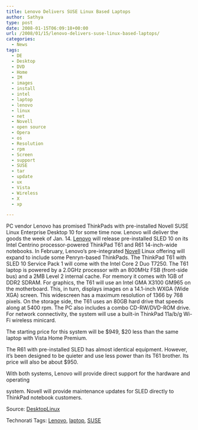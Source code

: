 ```yaml
---
title: Lenovo Delivers SUSE Linux Based Laptops
author: Sathya
type: post
date: 2008-01-15T06:09:18+00:00
url: /2008/01/15/lenovo-delivers-suse-linux-based-laptops/
categories:
  - News
tags:
  - DE
  - Desktop
  - DVD
  - Home
  - IM
  - images
  - install
  - intel
  - laptop
  - lenovo
  - linux
  - net
  - Novell
  - open source
  - Opera
  - os
  - Resolution
  - rpm
  - Screen
  - support
  - SUSE
  - tar
  - update
  - ux
  - Vista
  - Wireless
  - X
  - xp

---
```

PC vendor Lenovo has promised ThinkPads with pre-installed Novell SUSE Linux Enterprise Desktop 10 for some time now. Lenovo will deliver the goods the week of Jan. 14. <a href="http://www.lenovo.com/" target="_blank">Lenovo</a> will release pre-installed SLED 10 on its Intel Centrino processor-powered ThinkPad T61 and R61 14-inch-wide notebooks. In February, Lenovo&#8217;s pre-integrated <a href="http://www.novell.com/" target="_blank">Novell</a> Linux offering will expand to include some Penryn-based ThinkPads. The ThinkPad T61 with SLED 10 Service Pack 1 will come with the Intel Core 2 Duo T7250. The T61 laptop is powered by a 2.0GHz processor with an 800MHz FSB (front-side bus) and a 2MB Level 2 internal cache. For memory it comes with 1GB of DDR2 SDRAM. For graphics, the T61 will use an Intel GMA X3100 GM965 on the motherboard. This, in turn, displays images on a 14.1-inch WXGA (Wide XGA) screen. This widescreen has a maximum resolution of 1366 by 768 pixels. On the storage side, the T61 uses an 80GB hard drive that speeds along at 5400 rpm. The PC also includes a combo CD-RW/DVD-ROM drive. For network connectivity, the system will use a built-in ThinkPad 11a/b/g Wi-Fi wireless minicard.

The starting price for this system will be $949, $20 less than the same laptop with Vista Home Premium.

The R61 with pre-installed SLED has almost identical equipment. However, it&#8217;s been designed to be quieter and use less power than its T61 brother. Its price will also be about $950.

With both systems, Lenovo will provide direct support for the hardware and operating
  
system. Novell will provide maintenance updates for SLED directly to ThinkPad notebook customers.

Source: [DesktopLinux][1]

Technorati Tags: <a href="http://technorati.com/tag/Lenovo" class="performancingtags" rel="tag">Lenovo</a>, <a href="http://technorati.com/tag/laptop" class="performancingtags" rel="tag">laptop</a>, <a href="http://technorati.com/tag/SUSE" class="performancingtags" rel="tag">SUSE</a>

 [1]: http://desktoplinux.com/news/NS3449833487.html